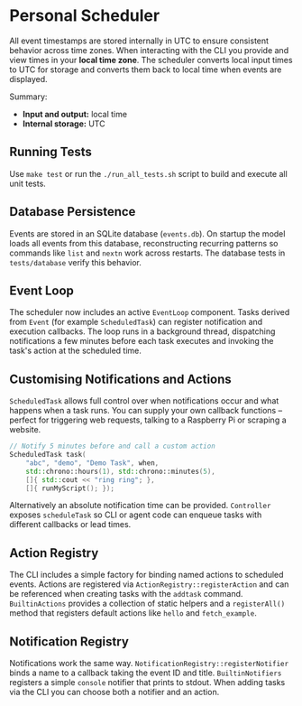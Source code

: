 # Personal Scheduler

All event timestamps are stored internally in UTC to ensure consistent
behavior across time zones. When interacting with the CLI you provide and
view times in your **local time zone**. The scheduler converts local input
times to UTC for storage and converts them back to local time when events
are displayed.

Summary:
- **Input and output:** local time
- **Internal storage:** UTC

## Running Tests

Use `make test` or run the `./run_all_tests.sh` script to build and execute all unit tests.

## Database Persistence

Events are stored in an SQLite database (`events.db`). On startup the model
loads all events from this database, reconstructing recurring patterns so
commands like `list` and `nextn` work across restarts. The database tests in
`tests/database` verify this behavior.

## Event Loop

The scheduler now includes an active `EventLoop` component. Tasks derived from
`Event` (for example `ScheduledTask`) can register notification and execution
callbacks. The loop runs in a background thread, dispatching notifications a
few minutes before each task executes and invoking the task's action at the
scheduled time.

## Customising Notifications and Actions

`ScheduledTask` allows full control over when notifications occur and what
happens when a task runs. You can supply your own callback functions – perfect
for triggering web requests, talking to a Raspberry Pi or scraping a website.

```cpp
// Notify 5 minutes before and call a custom action
ScheduledTask task(
    "abc", "demo", "Demo Task", when,
    std::chrono::hours(1), std::chrono::minutes(5),
    []{ std::cout << "ring ring"; },
    []{ runMyScript(); });
```

Alternatively an absolute notification time can be provided. `Controller`
exposes `scheduleTask` so CLI or agent code can enqueue tasks with different
callbacks or lead times.

## Action Registry

The CLI includes a simple factory for binding named actions to scheduled
events. Actions are registered via `ActionRegistry::registerAction` and can be
referenced when creating tasks with the `addtask` command. `BuiltinActions`
provides a collection of static helpers and a `registerAll()` method that
registers default actions like `hello` and `fetch_example`.

## Notification Registry

Notifications work the same way. `NotificationRegistry::registerNotifier` binds
a name to a callback taking the event ID and title. `BuiltinNotifiers` registers
a simple `console` notifier that prints to stdout. When adding tasks via the CLI
you can choose both a notifier and an action.
